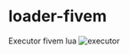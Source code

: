 # loader-fivem
Executor fivem lua
![executor](https://user-images.githubusercontent.com/72637338/180700723-1af0dfae-a1ab-49b1-85f3-780b331a2c69.png)
